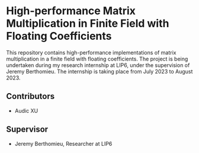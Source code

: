 # High-performance Matrix Multiplication in Finite Field with Floating Coefficients

This repository contains high-performance implementations of matrix multiplication in a finite field with floating coefficients. The project is being undertaken during my research internship at LIP6, under the supervision of Jeremy Berthomieu. The internship is taking place from July 2023 to August 2023.

## Contributors
- Audic XU

## Supervisor
- Jeremy Berthomieu, Researcher at LIP6

